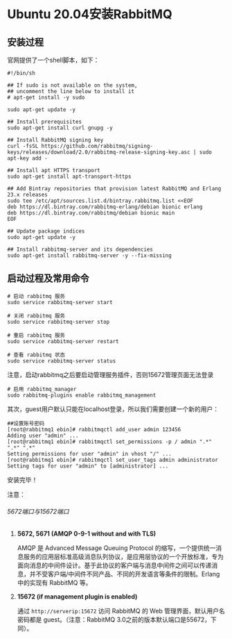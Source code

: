 # Ubuntu 20.04安装RabbitMQ

## 安装过程

官网提供了一个shell脚本，如下：

```shell
#!/bin/sh

## If sudo is not available on the system,
## uncomment the line below to install it
# apt-get install -y sudo

sudo apt-get update -y

## Install prerequisites
sudo apt-get install curl gnupg -y

## Install RabbitMQ signing key
curl -fsSL https://github.com/rabbitmq/signing-keys/releases/download/2.0/rabbitmq-release-signing-key.asc | sudo apt-key add -

## Install apt HTTPS transport
sudo apt-get install apt-transport-https

## Add Bintray repositories that provision latest RabbitMQ and Erlang 23.x releases
sudo tee /etc/apt/sources.list.d/bintray.rabbitmq.list <<EOF
deb https://dl.bintray.com/rabbitmq-erlang/debian bionic erlang
deb https://dl.bintray.com/rabbitmq/debian bionic main
EOF

## Update package indices
sudo apt-get update -y

## Install rabbitmq-server and its dependencies
sudo apt-get install rabbitmq-server -y --fix-missing
```

## 启动过程及常用命令

```shell
# 启动 rabbitmq 服务
sudo service rabbitmq-server start

# 关闭 rabbitmq 服务
sudo service rabbitmq-server stop

# 重启 rabbitmq 服务
sudo service rabbitmq-server restart

# 查看 rabbitmq 状态
sudo service rabbitmq-server status
```

注意，启动rabbitmq之后要启动管理服务插件，否则15672管理页面无法登录

```shell
# 启用 rabbitmq_manager
sudo rabbitmq-plugins enable rabbitmq_management
```

其次，guest用户默认只能在localhost登录，所以我们需要创建一个新的用户：

```shell
##设置账号密码
[root@rabbitmq1 ebin]# rabbitmqctl add_user admin 123456
Adding user "admin" ...
[root@rabbitmq1 ebin]# rabbitmqctl set_permissions -p / admin ".*" ".*" ".*"
Setting permissions for user "admin" in vhost "/" ...
[root@rabbitmq1 ebin]# rabbitmqctl set_user_tags admin administrator
Setting tags for user "admin" to [administrator] ...
```

安装完毕！

注意：

###### 5672端口与15672端口

1. **5672, 5671 (AMQP 0-9-1 without and with TLS)**
   
   AMQP 是 Advanced Message Queuing Protocol 的缩写，一个提供统一消息服务的应用层标准高级消息队列协议，是应用层协议的一个开放标准，专为面向消息的中间件设计。基于此协议的客户端与消息中间件之间可以传递消息，并不受客户端/中间件不同产品、不同的开发语言等条件的限制。Erlang 中的实现有 RabbitMQ 等。

2. **15672 (if management plugin is enabled)**
   
   通过 `http://serverip:15672` 访问 RabbitMQ 的 Web 管理界面，默认用户名密码都是 guest。（注意：RabbitMQ 3.0之前的版本默认端口是55672，下同）。


